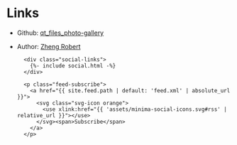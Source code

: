 # Links

- Github: [qt_files_photo-gallery](https://github.com/Zheng-Bote/qt_files_photo-gallery)
- Author: [Zheng Robert](https://www.robert.hase-zheng.net)

        <div class="social-links">
          {%- include social.html -%}
        </div>

        <p class="feed-subscribe">
          <a href="{{ site.feed.path | default: 'feed.xml' | absolute_url }}">
            <svg class="svg-icon orange">
              <use xlink:href="{{ 'assets/minima-social-icons.svg#rss' | relative_url }}"></use>
            </svg><span>Subscribe</span>
          </a>
        </p>

